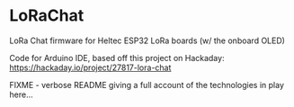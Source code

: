 # LoRaChat
LoRa Chat firmware for Heltec ESP32 LoRa boards (w/ the onboard OLED)

Code for Arduino IDE, based off this project on Hackaday: https://hackaday.io/project/27817-lora-chat 

FIXME - verbose README giving a full account of the technologies in play here... 
